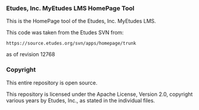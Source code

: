 ### Etudes, Inc. MyEtudes LMS HomePage Tool

This is the HomePage tool of the Etudes, Inc. MyEtudes LMS.

This code was taken from the Etudes SVN from:

```https://source.etudes.org/svn/apps/homepage/trunk```

as of revision 12768

### Copyright

This entire repository is open source.

This repository is licensed under the Apache License, Version 2.0, copyright various years by Etudes, Inc., as stated in the individual files.
